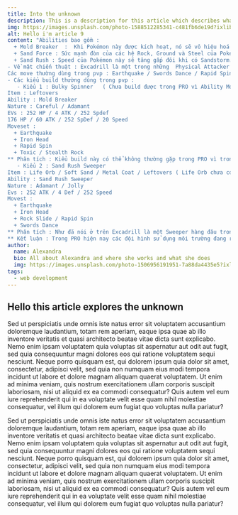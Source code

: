 ```yaml
---
title: Into the unknown
description: This is a description for this article which describes what it is about
img: https://images.unsplash.com/photo-1588512285341-c481fb6de19d?ixlib=rb-1.2.1&ixid=eyJhcHBfaWQiOjEyMDd9&auto=format&fit=crop&w=1406&q=80
alt: Hello i'm article 9
content: "Abilities bao gồm :
  + Mold Breaker  :  Khi Pokémon này được kích hoạt, nó sẽ vô hiệu hoá tất cả các Ability của đối phương có thể cản trở đòn tấn công của nó. Những Ability đó bao gồm Battle Armor, Clear Body, Damp, Dry Skin, Filter, Flash Fire, Flower Gift, Heatproof, Hyper Cutter, Immunity, Inner Focus, Insomnia, Keen Eye, Leaf Guard, Levitate, Lightningrod, Limber, Magma Armor, Marvel Scale, Motor Drive, Oblivious, Own Tempo, Sand Veil, Shell Armor, Shield Dust, Simple, Snow Cloak, Solid Rock, Soundproof, Sticky Hold, Storm Drain, Sturdy, Suction Cups, Tangled Feet, Thick Fat, Unaware, Vital Spirit, Volt Absorb, Water Absorb, Water Veil, White Smoke và Wonder Guard.
  + Sand Force : Sức mạnh đòn của các hệ Rock, Ground và Steel của Pokémon này tăng 30% trong khi có Sandstorm.
  + Sand Rush : Speed của Pokémon này sẽ tăng gấp đôi khi có Sandstorm.
- Về mặt chiến thuật : Excadrill là một trong những  Physical Attacker hàng đầu trong Sand Team, sỡ hữu lượng base ATK cao cũng như lượng máu tương đối giúp Excadrill là một Pokemon không thể thiếu trong Sand Team. Với khả năng tàn phá hầu hết các Wall Pokemon với Sword Dance thì Excadrill thể hiện khả năng hoàn toàn vượt bật ki đối đầu với các kiểu chơi Balance ( cân bằng ), nó có thể xuyên thúc các hàng phòng thủ khó chịu nhất như Slowbro và Gliscor. Ngoài vai trò là một Attacker thì Excadrill còn được sử dụng như một Spinner dùng để đối phó với các chiến thuật Entry Hazard của đối phương. Mặt dù sở hữu lượng ATK cũng như HP tương đối cao nhưng Excadrill vẫn phụ thuộc quá nhiều vào môi trường SandStorm ( nói cách khác là Sand Stream của Tyranitar – Hippowdon ) cho nền người sử dụng Excadrill cần có một trình độ PVP tương đối khá để có thể phát huy hết vai trò và sức mạnh của Excadrill.
Các move thường dùng trong pvp : Earthquake / Swords Dance / Rapid Spin / Iron Head / Rock Slide / Stealth Rock / Toxic …
- Các kiểu build thường dùng trong pvp : 
   - Kiểu 1 : Bulky Spinner   ( Chưa build được trong PRO vì Ability Mold Breaker chưa work )
Item : Leftovers
Ability : Mold Breaker
Nature : Careful / Adamant 
EVs : 252 HP / 4 ATK / 252 Spdef
176 HP / 60 ATK / 252 SpDef / 20 Speed
Moveset : 
  + Earthquake
  + Iron Head 
  + Rapid Spin 
  + Toxic / Stealth Rock 
** Phân tích : Kiểu build này có thể không thường gặp trong PRO vì trong PRO thường dùng Excadrill như một Attacker  trong Sand Team. Với kiểu build này có thể giúp bạn trở thành một Rapid Spinner khá tốt trong Sand Team thay cho Donphan. Earthquake và Iron Head đều là hai STAB move rất tốt cho Excadrill, nếu Earthquake giúp Excadrill đối đầu tốt với một  lượng lớn các pokemon hệ Fire / Electric / Poison / Rock / Steel thì Iron Head lại giúp bạn đối đầu với Fairy / Ice / Rock . Rapid Spin được sử dụng để Excadrill loại bỏ các cạm bẫy trên sân đấu của mình (Entry Hazrd – Stealth Rock / Spike / Toxic Spike / Sticky Web ) , giúp Excadrill hỗ trợ tốt cho các đồng đội của mình . Toxic là một move khá hay cho Excadrill , nó tạo nên nỗi khiếp sợ thật sự cho Grass và Fairy và cũng như Water. Stealth Rock là một move thay thế khá tốt cho Toxic nếu bạn muốn rải Entry Hazard lên team của đối phương.
   - Kiểu 2 : Sand Rush Sweeper 
Item : Life Orb / Soft Sand / Metal Coat / Leftovers ( Life Orb chưa có trong PRO ) 
Ability : Sand Rush Sweeper 
Nature : Adamant / Jolly
Evs : 252 ATK / 4 Def / 252 Speed
Movest : 
  + Earthquake
  + Iron Head 
  + Rock Slide / Rapid Spin 
  + Swords Dance 
** Phân tích : Như đã nói ở trên Excadrill là một Sweeper hàng đâu trong Sand Team, với khả năng Double Speed trong môi trường Sand nó giúp Excadrill hủy diệt hầu hết các pokemon dám cản đường nó. Với Earthquake và Iron Head  là 2 STAB move khá mạnh của Excadrill giùm nó có khả năng tấn công nhiều hệ pokemon như hệ Fire / Electric / Poison / Rock / Steel / Fairy / Grass. Với Rock Slide sẽ giúp bạn dễ dàng đối phó với các pokemon hệ Flying như Talonflame , Staraptor , Skamory  ( hiện đang rất được ưa chuộng trong PRO ), Rapid Spin như đã nói ở trên , nó giúp Excadrill giảm bớt áp lực cho các đồng đội khi switch in vào trận đấu đặt biệt là Stealth Rock và Spike cũng như giảm bớt gánh nặng cho Donphan khi là Spinner duy nhất trong đội hình, tạo bất ngờ cho đối thủ khi Excadrill cũng có khả năng phá giải Entry Hazard của đối phương. Slot move cuối cùng chắc chắn là Swords Dance , một move không thể thiếu của một Sweeper Attacker, nó giúp Excadrill tối đa hóa khả năng tấn công cũng như trở thành một WallBreaker hàng đầu trong môi trường Sand khi vừa sở hữu sức mạnh vượt trội từ Swords Dance cũng như outspeed hầu hết các pokemon nhờ Sand Rush. 
** Kết luận : Trong PRO hiện nay các đội hình sử dụng môi trường đang rất nổi , nếu như bạn đã từng bắt gặp một Mixnite hoặc Kingdra tàn phá cả đội hình bạn trong Rain Team hay một Nasty Nintales đốt cháy mọi thứ cản đường trong Sun team . Với Sand Team , Excadrill nổi lên như một Physical Attacker hàng đầu, sở hữu Ability rất có lợi khi trong môi trường Sand cũng như với lượng base ATK cũng như HP cao giúp Excadrill càng quét mọi thứ cản đường."
author: 
  name: Alexandra
  bio: All about Alexandra and where she works and what she does
  img: https://images.unsplash.com/photo-1506956191951-7a88da4435e5?ixlib=rb-1.2.1&ixid=eyJhcHBfaWQiOjEyMDd9&auto=format&fit=crop&w=800&q=60
tags: 
  - web development
---
```

## Hello this article explores the unknown

Sed ut perspiciatis unde omnis iste natus error sit voluptatem accusantium doloremque laudantium, totam rem aperiam, eaque ipsa quae ab illo inventore veritatis et quasi architecto beatae vitae dicta sunt explicabo. Nemo enim ipsam voluptatem quia voluptas sit aspernatur aut odit aut fugit, sed quia consequuntur magni dolores eos qui ratione voluptatem sequi nesciunt. Neque porro quisquam est, qui dolorem ipsum quia dolor sit amet, consectetur, adipisci velit, sed quia non numquam eius modi tempora incidunt ut labore et dolore magnam aliquam quaerat voluptatem. Ut enim ad minima veniam, quis nostrum exercitationem ullam corporis suscipit laboriosam, nisi ut aliquid ex ea commodi consequatur? Quis autem vel eum iure reprehenderit qui in ea voluptate velit esse quam nihil molestiae consequatur, vel illum qui dolorem eum fugiat quo voluptas nulla pariatur?

Sed ut perspiciatis unde omnis iste natus error sit voluptatem accusantium doloremque laudantium, totam rem aperiam, eaque ipsa quae ab illo inventore veritatis et quasi architecto beatae vitae dicta sunt explicabo. Nemo enim ipsam voluptatem quia voluptas sit aspernatur aut odit aut fugit, sed quia consequuntur magni dolores eos qui ratione voluptatem sequi nesciunt. Neque porro quisquam est, qui dolorem ipsum quia dolor sit amet, consectetur, adipisci velit, sed quia non numquam eius modi tempora incidunt ut labore et dolore magnam aliquam quaerat voluptatem. Ut enim ad minima veniam, quis nostrum exercitationem ullam corporis suscipit laboriosam, nisi ut aliquid ex ea commodi consequatur? Quis autem vel eum iure reprehenderit qui in ea voluptate velit esse quam nihil molestiae consequatur, vel illum qui dolorem eum fugiat quo voluptas nulla pariatur?

